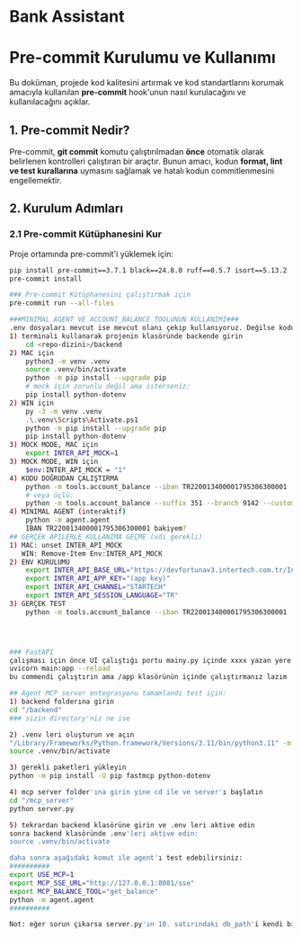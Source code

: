 # Bank Assistant

# Pre-commit Kurulumu ve Kullanımı

Bu doküman, projede kod kalitesini artırmak ve kod standartlarını korumak amacıyla kullanılan **pre-commit** hook'unun nasıl kurulacağını ve kullanılacağını açıklar.

## 1. Pre-commit Nedir?
Pre-commit, **git commit** komutu çalıştırılmadan **önce** otomatik olarak belirlenen kontrolleri çalıştıran bir araçtır.
Bunun amacı, kodun **format, lint ve test kurallarına** uymasını sağlamak ve hatalı kodun commitlenmesini engellemektir.

## 2. Kurulum Adımları

### 2.1 Pre-commit Kütüphanesini Kur
Proje ortamında pre-commit'i yüklemek için:

```bash
pip install pre-commit==3.7.1 black==24.8.0 ruff==0.5.7 isort==5.13.2
pre-commit install

### Pre-commit Kütüphanesini çalıştırmak için
pre-commit run --all-files

###MINIMAL AGENT VE ACCOUNT_BALANCE TOOLUNUN KULLANIMI###
.env dosyaları mevcut ise mevcut olanı çekip kullanıyoruz. Değilse kodu çalıştırmadan eklemek gerekiyor.
1) terminali kullanarak projenin klasöründe backende girin
    cd <repo-dizini>/backend
2) MAC için
    python3 -m venv .venv
    source .venv/bin/activate
    python -m pip install --upgrade pip
    # mock için zorunlu değil ama isterseniz:
    pip install python-dotenv
2) WIN için
    py -3 -m venv .venv
    .\.venv\Scripts\Activate.ps1
    python -m pip install --upgrade pip
    pip install python-dotenv
3) MOCK MODE, MAC için
    export INTER_API_MOCK=1
3) MOCK MODE, WIN için
    $env:INTER_API_MOCK = "1"
4) KODU DOĞRUDAN ÇALIŞTIRMA
    python -m tools.account_balance --iban TR220013400001795306300001
    # veya üçlü:
    python -m tools.account_balance --suffix 351 --branch 9142 --customer 17953063
4) MINIMAL AGENT (interaktif)
    python -m agent.agent
    IBAN TR220013400001795306300001 bakiyem?
## GERÇEK APILERLE KULLANIMA GEÇME (vdi gerekli)
1) MAC: unset INTER_API_MOCK
   WIN: Remove-Item Env:INTER_API_MOCK
2) ENV KURULUMU
    export INTER_API_BASE_URL="https://devfortunav3.intertech.com.tr/Intertech.Fortuna.WebApi.Services"
    export INTER_API_APP_KEY="(app key)"
    export INTER_API_CHANNEL="STARTECH"
    export INTER_API_SESSION_LANGUAGE="TR"
3) GERÇEK TEST
    python -m tools.account_balance --iban TR220013400001795306300001




### FastAPI
çalışması için önce UI çalıştığı portu mainy.py içinde xxxx yazan yere yazıp sonra
uvicorn main:app --reload
bu commendi çalıştırın ama /app klasörünün içinde çalıştırmanız lazım

## Agent MCP server entegrasyonu tamamlandı test için:
1) backend folderına girin
cd "/backend" 
### sizin directory'niz ne ise

2) .venv leri oluşturun ve açın
"/Library/Frameworks/Python.framework/Versions/3.11/bin/python3.11" -m venv .venv
source .venv/bin/activate

3) gerekli paketleri yükleyin
python -m pip install -U pip fastmcp python-dotenv

4) mcp server folder'ına girin yine cd ile ve server'ı başlatın
cd "/mcp_server"
python server.py

5) tekrardan backend klasörüne girin ve .env leri aktive edin
sonra backend klasöründe .env'leri aktive edin:
source .venv/bin/activate

daha sonra aşağıdaki komut ile agent'ı test edebilirsiniz:
##########
export USE_MCP=1
export MCP_SSE_URL="http://127.0.0.1:8081/sse"
export MCP_BALANCE_TOOL="get_balance"
python -m agent.agent
##########

Not: eğer sorun çıkarsa server.py'ın 10. satırındaki db_path'i kendi bilgisayarınızdaki dummy_bank.db'nin directory'sine göre ayarlayın